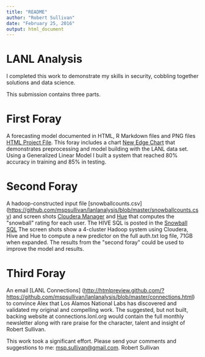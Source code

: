 ```yaml
---
title: "README"
author: "Robert Sullivan"
date: "February 25, 2016"
output: html_document
---
```


# LANL Analysis
I completed this work to demonstrate my skills in security, cobbling together solutions and data science.

This submission contains three parts.

# First Foray
A forecasting model documented in HTML, R Markdown files and PNG files [HTML Project File](http://htmlpreview.github.com/?https://github.com/mspsullivan/lanlanalysis/blob/master/SullivansLANLProject2.html). This foray includes a chart [New Edge Chart](https://github.com/mspsullivan/lanlanalysis/blob/master/SullivanLANLProject2EdgeByDay.png) that demonstrates preprocessing and model building with the LANL data set. Using a Generalized Linear Model I built a system that reached 80% accuracy in training and 85% in testing.  

# Second Foray
A hadoop-constructed input file [snowballcounts.csv] (https://github.com/mspsullivan/lanlanalysis/blob/master/snowballcounts.csv) and screen shots [Cloudera Manager](https://github.com/mspsullivan/lanlanalysis/blob/master/SnowballinputHue.png) and [Hue](https://github.com/mspsullivan/lanlanalysis/blob/master/SnowballinputHue.png) that computes the "snowball" rating for each user. The HIVE SQL is posted in the [Snowball SQL](https://github.com/mspsullivan/lanlanalysis/blob/master/snowballsql.txt) The screen shots show a 4-cluster Hadoop system using Cloudera, Hive and Hue to compute a new predictor on the full auth.txt log file, 71GB when expanded.
The results from the "second foray" could be used to improve the model and results.

# Third Foray
An email [LANL Connections] (http://htmlpreview.github.com/?https://github.com/mspsullivan/lanlanalysis/blob/master/connections.html) to convince Alex that Los Alamos National Labs has discovered and validated my original and compelling work. The suggested, but not built, backing website at connections.lonl.org would contain the full monthly newsletter along with rare praise for the character, talent and insight of Robert Sullivan.

This work took a significant effort. Please send your comments and suggestions to me: msp.sullivan@gmail.com.
Robert Sullivan
